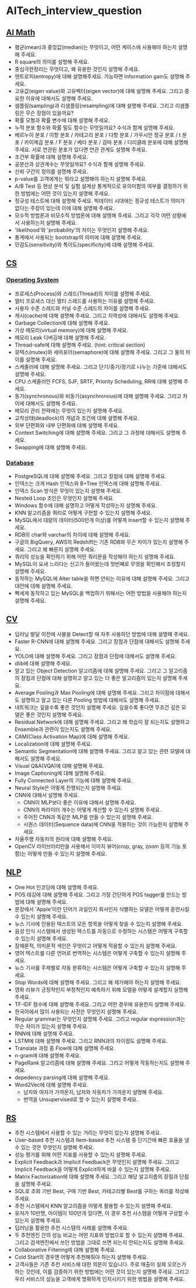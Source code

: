 # AITech_interview_question

## [AI Math](https://github.com/jaehwan-AI/AITech_interview_question/tree/main/AI%20Math)
* 평균(mean)과 중앙값(median)는 무엇이고, 어떤 케이스에 사용해야 하는지 설명해 주세요.
* R square의 의미를 설명해 주세요.
* 중심극한정리는 무엇이고, 왜 유용한 것인지 설명해 주세요.
* 엔트로피(entropy)에 대해 설명해주세요. 가능하면 Information gain도 설명해 주세요.
* 고유값(eigen value)와 고유벡터(eigen vector)에 대해 설명해 주세요. 그리고 중요한 이유에 대해서도 설명해 주세요.
* 샘플링(sampling)과 리샘플링(resampling)에 대해 설명해 주세요. 그리고 리샘플링은 무슨 장점이 있을까요?
* 확률 모형과 확률 변수에 대해 설명해 주세요.
* 누적 분포 함수와 확률 밀도 함수는 무엇일까요? 수식과 함께 설명해 주세요.
* 베르누이 분포 / 이항 분포 / 카테고리 분포 / 다항 분포 / 가우시안 정규 분포 / t 분포 / 카이제곱 분포 / F 분포 / 베타 분포 / 감마 분포 / 디리클레 분포에 대해 설명해주세요. 서로 연관된 분포가 있다면 연관 관계도 설명해 주세요.
* 조건부 확률에 대해 설명해 주세요.
* 공분산과 상관계수는 무엇일까요? 수식과 함께 설명해 주세요.
* 신뢰 구간의 정의를 설명해 주세요.
* p-value를 고객에게는 뭐라고 설명해야 하는지 설명해 주세요.
* A/B Test 등 현상 분석 및 실험 설계상 통계적으로 유의미함의 여부를 결정하기 위한 방법에는 어떤 것이 있는지 설명해 주세요.
* 정규성 테스트에 대해 설명해 주세요. 빅데이터 시대에는 정규성 테스트가 의미가 없다는 주장이 있는데 이에 대해 설명해 주세요.
* 모수적 방법론과 비모수적 방법론에 대해 설명해 주세요. 그리고 각각 어떤 상황에서 사용하는지 설명해 주세요.
* 'likelihood'와 'probability'의 차이는 무엇인지 설명해 주세요.
* 통계에서 사용되는 bootstrap의 의미에 대해 설명해 주세요.
* 민감도(sensitivity)와 특이도(specificity)에 대해 설명해 주세요.


## [CS](https://github.com/jaehwan-AI/AITech_interview_question/CS)
### [Operating System](https://github.com/jaehwan-AI/AITech_interview_question/tree/main/CS/Operating%20System)
* 프로세스(Process)와 스레드(Thread)의 차이를 설명해 주세요.
* 멀티 프로세스 대신 멀티 스레드를 사용하는 이유를 설명해 주세요.
* 사용자 수준 스레드와 커널 수준 스레드의 차이를 설명해 주세요.
* 캐시(cache)에 대해 설명해 주세요. 그리고 지역성에 대해서도 설명해 주세요.
* Garbage Collection에 대해 설명해 주세요.
* 가상 메모리(virtual memory)에 대해 설명해 주세요.
* 메모리 Leak 디버깅에 대해 설명해 주세요.
* Thread-safe에 대해 설명해 주세요. (hint: critical section)
* 뮤텍스(mutex)와 세마포어(semaphore)에 대해 설명해 주세요. 그리고 그 둘의 차이를 설명해 주세요.
* 스케줄러에 대해 설명해 주세요. 그리고 단기/중기/장기로 나누는 기준에 대해서도 설명해 주세요.
* CPU 스케줄러인 FCFS, SJF, SRTF, Priority Scheduling, RR에 대해 설명해 주세요.
* 동기(synchronous)와 비동기(asynchronous)에 대해 설명해 주세요. 그리고 차이에 대해서도 설명해 주세요.
* 메모리 관리 전략에는 무엇이 있는지 설명해 주세요.
* 교착상태(deadlock)의 개념과 조건에 대해 설명해 주세요.
* 외부 단편화와 내부 단편화에 대해 설명해 주세요.
* Context Switching에 대해 설명해 주세요. 그리고 그 과정에 대해서도 설명해 주세요.
* Swapping에 대해 설명해 주세요.

### [Database](https://github.com/jaehwan-AI/AITech_interview_question/tree/main/CS/Database)
* PostgreSQL에 대해 설명해 주세요. 그리고 장점에 대해 설명해 주세요.
* 인덱스는 크게 Hash 인덱스와 B+Tree 인덱스에 대해 설명해 주세요.
* 인덱스 Scan 방식은 무엇이 있는지 설명해 주세요.
* Nested Loop 조인은 무엇인지 설명해 주세요.
* Windows 함수에 대해 설명하고 어떻게 작성하는지 설명해 주세요.
* KNN 알고리즘을 쿼리로 어떻게 구현할 수 있는지 설명해 주세요.
* MySQL에서 대량의 데이터(500만개 이상)를 어떻게 Insert할 수 있는지 설명해 주세요.
* RDB의 char와 varchar의 차이에 대해 설명해 주세요.
* 구글의 BigQuery, AWS의 Redshift는 기존 RDB와 무슨 차이가 있는지 설명해 주세요. 그리고 왜 빠른지 설명해 주세요.
* 쿼리의 성능을 확인하기 위해 어떤 쿼리문을 작성해야 하는지 설명해 주세요.
* MySQL이 요새 느리다는 신고가 들어왔는데 첫번째로 무엇을 확인해서 조정할지 설명해 주세요.
* 동작하는 MySQL에 Alter table을 하면 안되는 이유에 대해 설명해 주세요. 그리고 대안에 대해 설명해 주세요.
* 빡세게 동작하고 있는 MySQL을 백업하기 위해서는 어떤 방법을 사용해야 하는지 설명해 주세요.


## [CV](https://github.com/jaehwan-AI/AITech_interview_question/CV)
* 딥러닝 발달 이전에 사물을 Detect할 때 자주 사용하던 방법에 대해 설명해 주세요.
* Faster R-CNN에 대해 설명해 주세요. 그리고 장점과 단점에 대해서도 설명해 주세요.
* YOLO에 대해 설명해 주세요. 그리고 장점과 단점에 대해서도 설명해 주세요.
* dlib에 대해 설명해 주세요.
* 알고 있는 Object Detection 알고리즘에 대해 설명해 주세요. 그리고 그 알고리즘의 장점과 단점에 대해 설명하고 알고 있는 더 좋은 알고리즘이 있는지 설명해 주세요.
* Average Pooling과 Max Pooling에 대해 설명해 주세요. 그리고 차이점에 대해서도 설명하고 알고 있는 다른 Pooling 방법에 대해서도 설명해 주세요.
* 네트워크는 깊을수록 좋은 것인지 설명해 주세요. 깊을수록 좋다면 무조건 깊은 모델은 좋은 것인지 설명해 주세요.
* Residual Network에 대해 설명해 주세요. 그리고 왜 학습이 잘 되는지도 설명하고 Ensemble과 관련이 있는지도 설명해 주세요.
* CAM(Class Activation Map)에 대해 설명해 주세요.
* Localization에 대해 설명해 주세요.
* Semantic Segmentation에 대해 설명해 주세요. 그리고 알고 있는 관련 모델에 대해서도 설명해 주세요.
* Visual Q&A(VQA)에 대해 설명해 주세요.
* Image Captioning에 대해 설명해 주세요.
* Fully Connected Layer의 기능에 대해 설명해 주세요.
* Neural Style은 어떻게 진행되는지 설명해 주세요.
* CNN에 대해서 설명해 주세요.
  * CNN이 MLP보다 좋은 이유에 대해서 설명해 주세요.
  * CNN의 파라미터 개수는 어떻게 계산할 수 있는지 설명해 주세요.
  * 주어진 CNN과 똑같은 MLP를 만들 수 있는지 설명해 주세요.
  * 시퀀스 데이터(Sequence data)에 CNN을 적용하는 것이 가능한지 설명해 주세요.
* 자율주행 자동차의 원리에 대해 설명해 주세요.
* OpenCV 라이브러리만을 사용해서 이미지 뷰어(crop, gray, zoom 등의 기능 포함)는 어떻게 만들 수 있는지 설명해 주세요.


## [NLP](https://github.com/jaehwan-AI/AITech_interview_question/NLP)
* One Hot 인코딩에 대해 설명해 주세요.
* POS 태깅에 대해 설명해 주세요. 그리고 가장 간단하게 POS tagger를 만드는 방법에 대해 설명해 주세요.
* 문장에서 'Apple'이란 단어가 과일인지 회사인지 식별하는 모델은 어떻게 훈련시킬 수 있는지 설명해 주세요.
* 뉴스 기사에 인용된 텍스트의 모든 항목을 어떻게 찾을 수 있는지 설명해 주세요.
* 음성 인식 시스템에서 생성된 텍스트를 자동으로 수정하는 시스템은 어떻게 구축할 수 있는지 설명해 주세요.
* 잠재론적, 의미론적 색인은 무엇이고 어떻게 적용할 수 있는지 설명해 주세요.
* 영어 텍스트를 다른 언어로 번역하는 시스템은 어떻게 구축할 수 있는지 설명해 주세요.
* 뉴스 기사를 주제별로 자동 분류하는 시스템은 어떻게 구축할 수 있는지 설명해 주세요.
* Stop Words에 대해 설명해 주세요. 그리고 왜 제거해야 하는지 설명해 주세요.
* 영화 리뷰가 긍정적인지 부정적인지 예측하기 위해 모델을 어떻게 설계할지 설명해 주세요.
* TF-IDF 점수에 대해 설명해 주세요. 그리고 어떤 경우에 유용한지 설명해 주세요.
* 한국어에서 많이 사용되는 사전은 무엇인지 설명해 주세요.
* Regular grammar는 무엇인지 설명해 주세요. 그리고 regular expression과는 무슨 차이가 있는지 설명해 주세요.
* RNN에 대해 설명해 주세요.
* LSTM에 대해 설명해 주세요. 그리고 RNN과의 차이점도 설명해 주세요.
* Translate 과정 중 Flow에 대해 설명해 주세요.
* n-gram에 대해 설명해 주세요.
* PageRank 알고리즘에 대해 설명해 주세요. 그리고 어떻게 작동하는지도 설명해 주세요.
* depedency parsing에 대해 설명해 주세요.
* Word2Vec에 대해 설명해 주세요.
  * 남자와 여자가 가까운지, 남자와 자동차가 가까운지 설명해 주세요.
  * 번역을 Unsupervised로 할 수 있는지 설명해 주세요.


## [RS](https://github.com/jaehwan-AI/AITech_interview_question/RS)
* 추천 시스템에서 사용할 수 있는 거리는 무엇이 있는지 설명해 주세요.
* User-based 추천 시스템과 Item-based 추천 시스템 중 단기간에 빠른 효율을 낼 수 있는 것은 무엇인지 설명해 주세요.
* 성능 평가를 위해 어떤 지표를 사용할 수 있는지 설명해 주세요.
* Explicit Feedback과 Implicit Feedback은 무엇인지 설명해 주세요. 그리고 Implicit Feedback을 어떻게 Explicit하게 바꿀 수 있는지 설명해 주세요.
* Matrix Factorization에 대해 설명해 주세요. 그리고 해당 알고지름의 장점과 단점을 설명해 주세요.
* SQL로 조회 기반 Best, 구매 기반 Best, 카테고리별 Best를 구하는 쿼리를 작성해 주세요.
* 추천 시스템에서 KNN 알고리즘을 어떻게 활용할 수 있는지 설명해 주세요.
* 유저가 10만명, 아이템이 100만개 있다면, 이 경우 추천 시스템을 어떻게 구성할 수 있는지 설명해 주세요.
* 딥러닝을 활용한 추천 시스템의 사례를 설명해 주세요.
* 두 추천엔진 간의 성능 비교는 어떤 지표와 방법으로 할 수 있는지 설명해 주세요. 그리고 검색엔진에서 쓰던 방법을 그대로 쓰면 되는지 안되는지도 설명해 주세요.
* Collaborative Filtering에 대해 설명해 주세요.
* Cold Start의 경우엔 어떻게 추천해줘야 하는지 설명해 주세요.
* 고객사들은 기존 추천 서비스에 대한 의문이 있습니다. 주로 매출이 실제 오르는가 하는 것인데, 이를 검증하기 위한 방법에는 어떤 것이 있는지 설명해 주세요. 그리고 우리 서비스의 성능을 고객에게 명확하게 인지시키기 위한 벙법을 설명해 주세요.

